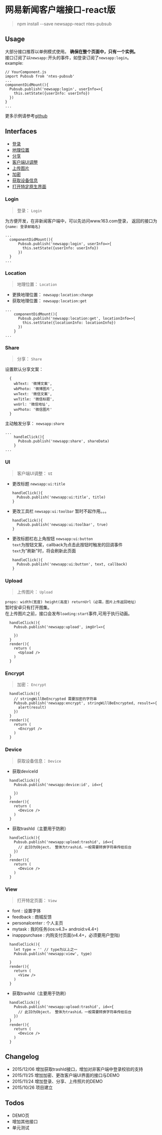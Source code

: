 # 网易新闻客户端接口-react版

> npm install --save newsapp-react ntes-pubsub

## Usage

大部分接口推荐以单例模式使用。 **确保在整个页面中，只有一个实例。**  
接口订阅了以`newsapp:`开头的事件，如登录订阅了`newsapp:login`。  
example:

  ```
  // YourComponent.js
  import Pubsub from 'ntes-pubsub'
  ...
  componentDidMount(){
    Pubsub.publish('newsapp:login', userInfo=>{
      this.setState({userInfo: userInfo})
    })
  }
  ...
  ```
更多示例请参考[github](https://github.com/dYb/newsapp-react/tree/master/examples)
## Interfaces

- [登录](#login)
- [地理位置](#location)
- [分享](#share)
- [客户端UI调整](#ui)
- [上传图片](#upload)
- [加密](#encrypt)
- [获取设备信息](#encrypt)
- [打开特定原生界面](#view)



### <a name="login"></a>Login
  > 登录： `Login`

  为方便开发，在非新闻客户端中，可以先访问www.163.com登录， 返回的接口为`{name: 登录邮箱名}`
  ```
  ...
    componentDidMount(){
        Pubsub.publish('newsapp:login', userInfo=>{
          this.setState({userInfo: userInfo})
        })
    }
  ...
  ```

### <a name="location"></a>Location
  > 地理位置： `Location`

  * 更换地理位置： `newsapp:location:change`
  * 获取地理位置： `newsapp:location:get`

  ```
  ...
      componentDidMount(){
        Pubsub.publish('newsapp:location:get', locationInfo=>{
          this.setState({locationInfo: locationInfo})
        })
      }
  ...
  ```

### <a name="share"></a>Share
  > 分享： `Share`

  设置默认分享文案：

  ```
    {
      wbText: '微博文案',
      wbPhoto: '微博图片',
      wxText: '微信文案',
      wxTitle: '微信标题',
      wxUrl: '微信地址',
      wxPhoto: '微信图片'
    }
  ```
  
  主动触发分享： `newsapp:share`

  ```
  ...
      handleClick(){
        Pubsub.publish('newsapp:share', shareData)
      }
  ...
  ```

### <a name="ui"></a>UI
  > 客户端UI调整： `UI`

  * 更改标题 `newsapp:ui:title`
    ```
    handleClick(){
      Pubsub.publish('newsapp:ui:title', title)
    }
    ```
  * 更改工具栏 `newsapp:ui:toolbar`
    暂时不起作用。。。
    ```
    handleClick(){
      Pubsub.publish('newsapp:ui:toolbar', true)
    }
    ```
  * 更改标题栏右上角按钮 `newsapp:ui:button`  
    `text`为按钮文案，callback为点击此按钮时触发的回调事件  
    `text`为"刷新"时，将会刷新此页面
    ```
    handleClick(){
      Pubsub.publish('newsapp:ui:button', text, callback)
    }
    ```
    
### <a name="upload"></a>Upload
  > 上传图片： `Upload`

  `props: width(宽度) height(高度) returnUrl（必需，图片上传返回地址）`  
  暂时安卓只有打开图集。  
  在上传图片之前，接口会发布`loading:start`事件,可用于执行动画。  
  ```
    handleClick(){
      Pubsub.publish('newsapp:upload', imgUrl=>{
        
      })
    }
    render(){
      return (
        <Upload />
      )
    }
  ```

### <a name="encrypt"></a>Encrypt
  > 加密： `Encrypt`

  ```
    handleClick(){
      // stringWillBeEncrypted 需要加密的字符串
      Pubsub.publish('newsapp:encrypt', stringWillBeEncrypted, result=>{
        alert(result)
      })
    }
    render(){
      return (
        <Encrypt />
      )
    }
  ```
### <a name="device"></a>Device
  > 获取设备信息： `Device`
  
  * 获取deviceId
  ```
    handleClick(){
      Pubsub.publish('newsapp:device:id', id=>{
        
      })
    }
    render(){
      return (
        <Device />
      )
    }
  ```
  * 获取trashId（主要用于防刷）
  ```
    handleClick(){
      Pubsub.publish('newsapp:upload:trashid', id=>{
        // 此ID为Object， 整体为trashid，一般需要转换字符串传给后台
      })
    }
    render(){
      return (
        <Device />
      )
    }
  ```
### <a name="view"></a>View
  > 打开特定页面： `View`
  
  * font : 设置字体
  * feedback : 商城反馈 
  * personalcenter : 个人主页 
  * mytask : 我的任务(ios:v4.3+ android:v4.4+) 
  * inapppurchase : 内购支付页面(v4.4+，必须要用户登陆) 
  ```
    handleClick(){
      let type = '' // type为以上之一
      Pubsub.publish('newsapp:view', type)

    }
    render(){
      return (
        <View />
      )
    }
  ```
  * 获取trashId（主要用于防刷）
  ```
    handleClick(){
      Pubsub.publish('newsapp:upload:trashid', id=>{
        // 此ID为Object， 整体为trashid，一般需要转换字符串传给后台
      })
    }
    render(){
      return (
        <Device />
      )
    }
  ```

## Changelog
* 2015/12/06 增加获取trashId接口，增加对非客户端中登录校验的支持 
* 2015/11/25 增加加密、更改客户端UI界面的接口与DEMO
* 2015/11/24 增加登录、分享、上传照片的DEMO
* 2015/10/26 项目建立




## Todos
* DEMO页
* 增加其他接口
* 单元测试



